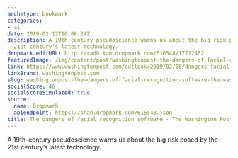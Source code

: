 ```yaml
---
archetype: bookmark
categories:
- ai
date: 2019-02-12T10:06:24Z
description: A 19th-century pseudoscience warns us about the big risk posed by the
  21st century’s latest technology.
dropmark.editURL: http://radhikan.dropmark.com/616548/17712462
featuredImage: /img/content/post/washingtonpost-the-dangers-of-facial-recognition-software-the-washington-post.jpg
link: https://www.washingtonpost.com/outlook/2019/02/08/dangers-facial-recognition-software/?noredirect=on
linkBrand: washingtonpost.com
slug: washingtonpost-the-dangers-of-facial-recognition-software-the-washington-post
socialScore: 46
socialScoreSimulated: true
source:
  name: Dropmark
  apiendpoint: https://shah.dropmark.com/616548.json
title: The dangers of facial recognition software - The Washington Post
---
```

A 19th-century pseudoscience warns us about the big risk posed by the 21st century’s latest technology.